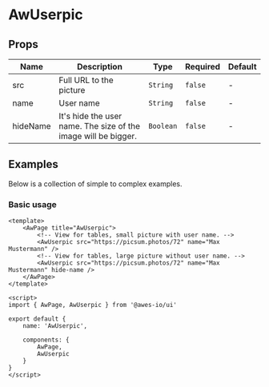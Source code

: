 # AwUserpic

## Props

<!-- @vuese:AwUserpic:props:start -->
|Name|Description|Type|Required|Default|
|---|---|---|---|---|
|src|Full URL to the picture|`String`|`false`|-|
|name|User name|`String`|`false`|-|
|hideName|It's hide the user name. The size of the image will be bigger.|`Boolean`|`false`|-|

<!-- @vuese:AwUserpic:props:end -->


## Examples
Below is a collection of simple to complex examples.

### Basic usage
```vue
<template>
    <AwPage title="AwUserpic">
        <!-- View for tables, small picture with user name. -->
        <AwUserpic src="https://picsum.photos/72" name="Max Mustermann" />
        <!-- View for tables, large picture without user name. -->
        <AwUserpic src="https://picsum.photos/72" name="Max Mustermann" hide-name />
    </AwPage>
</template>

<script>
import { AwPage, AwUserpic } from '@awes-io/ui'

export default {
    name: 'AwUserpic',

    components: {
        AwPage,
        AwUserpic
    }
}
</script>

```